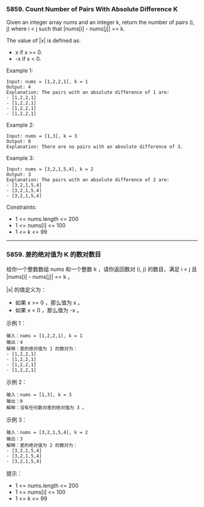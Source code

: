 ### 5859. Count Number of Pairs With Absolute Difference K
Given an integer array nums and an integer k, return the number of pairs (i, j) where i < j such that |nums[i] - nums[j]| == k.

The value of |x| is defined as:

* x if x >= 0.
* -x if x < 0.

 

Example 1:

	Input: nums = [1,2,2,1], k = 1
	Output: 4
	Explanation: The pairs with an absolute difference of 1 are:
	- [1,2,2,1]
	- [1,2,2,1]
	- [1,2,2,1]
	- [1,2,2,1]

Example 2:

	Input: nums = [1,3], k = 3
	Output: 0
	Explanation: There are no pairs with an absolute difference of 3.

Example 3:

	Input: nums = [3,2,1,5,4], k = 2
	Output: 3
	Explanation: The pairs with an absolute difference of 2 are:
	- [3,2,1,5,4]
	- [3,2,1,5,4]
	- [3,2,1,5,4]

 

Constraints:

* 1 <= nums.length <= 200
* 1 <= nums[i] <= 100
* 1 <= k <= 99

----

### 5859. 差的绝对值为 K 的数对数目
给你一个整数数组 nums 和一个整数 k ，请你返回数对 (i, j) 的数目，满足 i < j 且 |nums[i] - nums[j]| == k 。

|x| 的值定义为：

* 如果 x >= 0 ，那么值为 x 。
* 如果 x < 0 ，那么值为 -x 。

 

示例 1：

	输入：nums = [1,2,2,1], k = 1
	输出：4
	解释：差的绝对值为 1 的数对为：
	- [1,2,2,1]
	- [1,2,2,1]
	- [1,2,2,1]
	- [1,2,2,1]

示例 2：

	输入：nums = [1,3], k = 3
	输出：0
	解释：没有任何数对差的绝对值为 3 。

示例 3：

	输入：nums = [3,2,1,5,4], k = 2
	输出：3
	解释：差的绝对值为 2 的数对为：
	- [3,2,1,5,4]
	- [3,2,1,5,4]
	- [3,2,1,5,4]

 

提示：

* 1 <= nums.length <= 200
* 1 <= nums[i] <= 100
* 1 <= k <= 99

